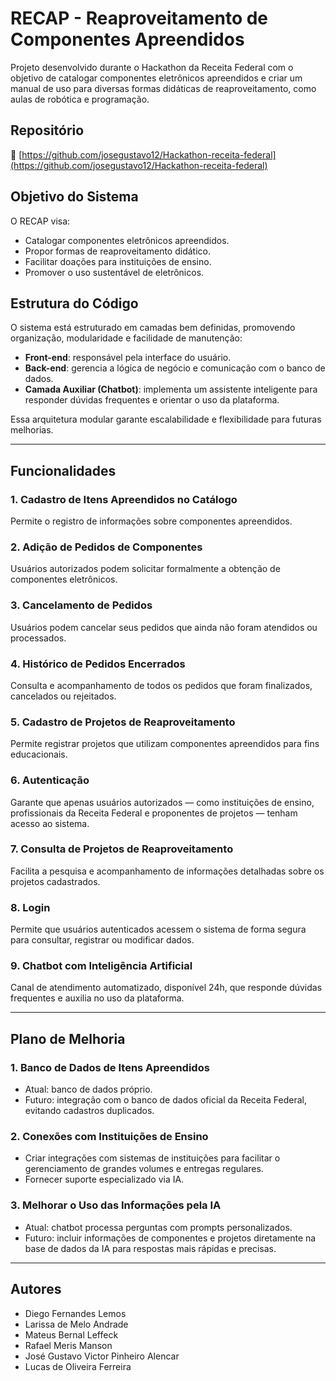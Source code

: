 
# RECAP - Reaproveitamento de Componentes Apreendidos

Projeto desenvolvido durante o Hackathon da Receita Federal com o objetivo de catalogar componentes eletrônicos apreendidos e criar um manual de uso para diversas formas didáticas de reaproveitamento, como aulas de robótica e programação.

## Repositório

🔗 [https://github.com/josegustavo12/Hackathon-receita-federal](https://github.com/josegustavo12/Hackathon-receita-federal)

## Objetivo do Sistema

O RECAP visa:

- Catalogar componentes eletrônicos apreendidos.
- Propor formas de reaproveitamento didático.
- Facilitar doações para instituições de ensino.
- Promover o uso sustentável de eletrônicos.

## Estrutura do Código

O sistema está estruturado em camadas bem definidas, promovendo organização, modularidade e facilidade de manutenção:

- **Front-end**: responsável pela interface do usuário.
- **Back-end**: gerencia a lógica de negócio e comunicação com o banco de dados.
- **Camada Auxiliar (Chatbot)**: implementa um assistente inteligente para responder dúvidas frequentes e orientar o uso da plataforma.

Essa arquitetura modular garante escalabilidade e flexibilidade para futuras melhorias.

---

## Funcionalidades

### 1. Cadastro de Itens Apreendidos no Catálogo
Permite o registro de informações sobre componentes apreendidos.

### 2. Adição de Pedidos de Componentes
Usuários autorizados podem solicitar formalmente a obtenção de componentes eletrônicos.

### 3. Cancelamento de Pedidos
Usuários podem cancelar seus pedidos que ainda não foram atendidos ou processados.

### 4. Histórico de Pedidos Encerrados
Consulta e acompanhamento de todos os pedidos que foram finalizados, cancelados ou rejeitados.

### 5. Cadastro de Projetos de Reaproveitamento
Permite registrar projetos que utilizam componentes apreendidos para fins educacionais.

### 6. Autenticação
Garante que apenas usuários autorizados — como instituições de ensino, profissionais da Receita Federal e proponentes de projetos — tenham acesso ao sistema.

### 7. Consulta de Projetos de Reaproveitamento
Facilita a pesquisa e acompanhamento de informações detalhadas sobre os projetos cadastrados.

### 8. Login
Permite que usuários autenticados acessem o sistema de forma segura para consultar, registrar ou modificar dados.

### 9. Chatbot com Inteligência Artificial
Canal de atendimento automatizado, disponível 24h, que responde dúvidas frequentes e auxilia no uso da plataforma.

---

## Plano de Melhoria

### 1. Banco de Dados de Itens Apreendidos
- Atual: banco de dados próprio.
- Futuro: integração com o banco de dados oficial da Receita Federal, evitando cadastros duplicados.

### 2. Conexões com Instituições de Ensino
- Criar integrações com sistemas de instituições para facilitar o gerenciamento de grandes volumes e entregas regulares.
- Fornecer suporte especializado via IA.

### 3. Melhorar o Uso das Informações pela IA
- Atual: chatbot processa perguntas com prompts personalizados.
- Futuro: incluir informações de componentes e projetos diretamente na base de dados da IA para respostas mais rápidas e precisas.

---

## Autores

- Diego Fernandes Lemos  
- Larissa de Melo Andrade  
- Mateus Bernal Leffeck  
- Rafael Meris Manson  
- José Gustavo Victor Pinheiro Alencar  
- Lucas de Oliveira Ferreira  
